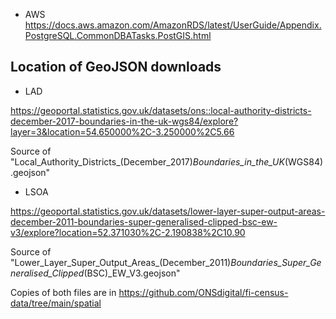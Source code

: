 * AWS
https://docs.aws.amazon.com/AmazonRDS/latest/UserGuide/Appendix.PostgreSQL.CommonDBATasks.PostGIS.html

## Location of GeoJSON downloads

* LAD

https://geoportal.statistics.gov.uk/datasets/ons::local-authority-districts-december-2017-boundaries-in-the-uk-wgs84/explore?layer=3&location=54.650000%2C-3.250000%2C5.66

Source of "Local_Authority_Districts_(December_2017)_Boundaries_in_the_UK_(WGS84).geojson"

* LSOA

https://geoportal.statistics.gov.uk/datasets/lower-layer-super-output-areas-december-2011-boundaries-super-generalised-clipped-bsc-ew-v3/explore?location=52.371030%2C-2.190838%2C10.90

Source of "Lower_Layer_Super_Output_Areas_(December_2011)_Boundaries_Super_Generalised_Clipped_(BSC)_EW_V3.geojson"

Copies of both files are in https://github.com/ONSdigital/fi-census-data/tree/main/spatial
